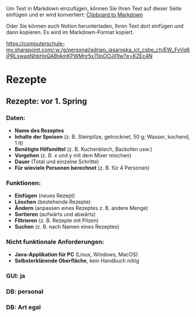 Um Text in Markdown einzufügen, können Sie Ihren Text auf dieser Seite einfügen und er wird konvertiert: [Clipboard to Markdown](https://euangoddard.github.io/clipboard2markdown/)

Oder Sie können auch Notion herunterladen, Ihren Text dort einfügen und dann kopieren. Es wird im Markdown-Format kopiert.

https://computerschule-my.sharepoint.com/:w:/g/personal/adrian_jasaroska_ict_csbe_ch/EW_FvVq6iPRLswaqNhbHqQABtAmKPWMnr5x70pOOJjl1lw?e=KZEc4N

# Rezepte

## Rezepte: vor 1. Spring

### Daten:

- **Name des Rezeptes**
- **Inhalte der Speisen** (z. B. Steinpilze, getrocknet, 50 g; Wasser, kochend, 1 lt)
- **Benötigte Hilfsmittel** (z. B. Kuchenblech, Backofen usw.)
- **Vorgehen** (z. B. x und y mit dem Mixer mischen)
- **Dauer** (Total und einzelne Schritte)
- **Für wieviele Personen berechnet** (z. B. für 4 Personen)

### Funktionen:

- **Einfügen** (neues Rezept)
- **Löschen** (bestehende Rezepte)
- **Ändern** (anpassen eines Rezeptes z. B. andere Menge)
- **Sortieren** (aufwärts und abwärts)
- **Filtrieren** (z. B. Rezepte mit Pilzen)
- **Suchen** (z. B. nach Namen eines Rezeptes)

### Nicht funktionale Anforderungen:

- **Java-Applikation für PC** (Linux, Windows, MacOS)
- **Selbsterklärende Oberfläche**, kein Handbuch nötig

### GUI: ja

### DB: personal

### DB: Art egal

